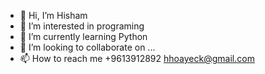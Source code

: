 - 👋 Hi, I’m Hisham
- 👀 I’m interested in programing 
- 🌱 I’m currently learning  Python
- 💞️ I’m looking to collaborate on ...
- 📫 How to reach me +9613912892 hhoayeck@gmail.com

<!---
Hisham1974/Hisham1974 is a ✨ special ✨ repository because its `README.md` (this file) appears on your GitHub profile.
You can click the Preview link to take a look at your changes.
--->
